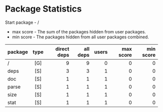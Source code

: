 # Package Statistics

Start package - /

* max score - The sum of the packages hidden from user packages.
* min score - The packages hidden from all user packages combined.

| package | type | direct deps | all deps | users | max score | min score |
| :- | :-: | -: | -: | -: | -: | -: |
| / | [G] | 9 | 9 | 0 | 0 | 0 |
| deps | [S] | 3 | 3 | 1 | 0 | 0 |
| doc | [S] | 1 | 1 | 1 | 0 | 0 |
| parse | [S] | 1 | 1 | 1 | 0 | 0 |
| size | [S] | 1 | 1 | 1 | 0 | 0 |
| stat | [S] | 1 | 1 | 1 | 0 | 0 |
